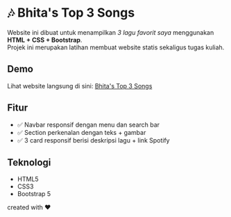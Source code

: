 # 🎶 Bhita's Top 3 Songs

Website ini dibuat untuk menampilkan *3 lagu favorit saya* menggunakan **HTML + CSS + Bootstrap**.  
Projek ini merupakan latihan membuat website statis sekaligus tugas kuliah.

## Demo
Lihat website langsung di sini: [Bhita's Top 3 Songs](https://tabhitaksilitonga.github.io/tugas-4/)

## Fitur
- ✅ Navbar responsif dengan menu dan search bar  
- ✅ Section perkenalan dengan teks + gambar  
- ✅ 3 card responsif berisi deskripsi lagu + link Spotify  

## Teknologi
- HTML5  
- CSS3  
- Bootstrap 5  


created with ❤️
